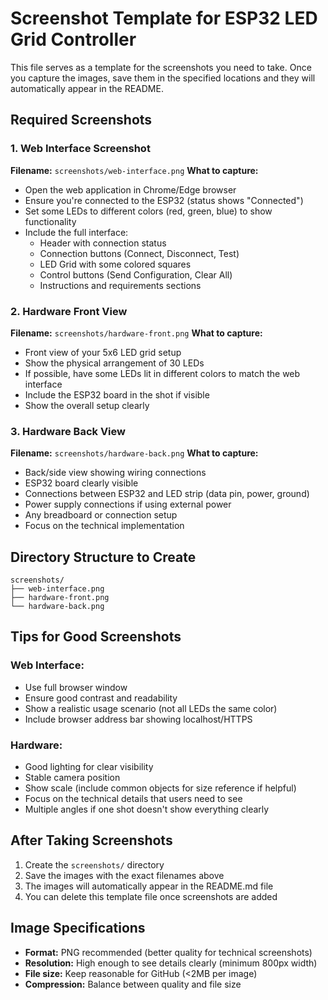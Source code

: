 # Screenshot Template for ESP32 LED Grid Controller

This file serves as a template for the screenshots you need to take. Once you capture the images, save them in the specified locations and they will automatically appear in the README.

## Required Screenshots

### 1. Web Interface Screenshot
**Filename:** `screenshots/web-interface.png`
**What to capture:**
- Open the web application in Chrome/Edge browser
- Ensure you're connected to the ESP32 (status shows "Connected")
- Set some LEDs to different colors (red, green, blue) to show functionality
- Include the full interface:
  - Header with connection status
  - Connection buttons (Connect, Disconnect, Test)
  - LED Grid with some colored squares
  - Control buttons (Send Configuration, Clear All)
  - Instructions and requirements sections

### 2. Hardware Front View
**Filename:** `screenshots/hardware-front.png`
**What to capture:**
- Front view of your 5x6 LED grid setup
- Show the physical arrangement of 30 LEDs
- If possible, have some LEDs lit in different colors to match the web interface
- Include the ESP32 board in the shot if visible
- Show the overall setup clearly

### 3. Hardware Back View
**Filename:** `screenshots/hardware-back.png`
**What to capture:**
- Back/side view showing wiring connections
- ESP32 board clearly visible
- Connections between ESP32 and LED strip (data pin, power, ground)
- Power supply connections if using external power
- Any breadboard or connection setup
- Focus on the technical implementation

## Directory Structure to Create

```
screenshots/
├── web-interface.png
├── hardware-front.png
└── hardware-back.png
```

## Tips for Good Screenshots

### Web Interface:
- Use full browser window
- Ensure good contrast and readability
- Show a realistic usage scenario (not all LEDs the same color)
- Include browser address bar showing localhost/HTTPS

### Hardware:
- Good lighting for clear visibility
- Stable camera position
- Show scale (include common objects for size reference if helpful)
- Focus on the technical details that users need to see
- Multiple angles if one shot doesn't show everything clearly

## After Taking Screenshots

1. Create the `screenshots/` directory
2. Save the images with the exact filenames above
3. The images will automatically appear in the README.md file
4. You can delete this template file once screenshots are added

## Image Specifications

- **Format:** PNG recommended (better quality for technical screenshots)
- **Resolution:** High enough to see details clearly (minimum 800px width)
- **File size:** Keep reasonable for GitHub (<2MB per image)
- **Compression:** Balance between quality and file size